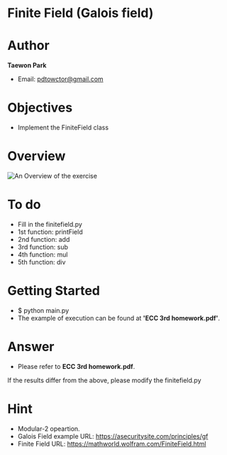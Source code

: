# Finite Field (Galois field)

# Author

**Taewon Park** 

- Email: pdtowctor@gmail.com

# Objectives
- Implement the FiniteField class

# Overview
![An Overview of the exercise](https://github.com/xyz123479/ECC-exercise/blob/main/01_Basic/06_Finite_Field/Finite%20Field.png)

# To do
- Fill in the finitefield.py
- 1st function: printField
- 2nd function: add
- 3rd function: sub
- 4th function: mul
- 5th function: div

# Getting Started
- $ python main.py
- The example of execution can be found at **'ECC 3rd homework.pdf'**.

# Answer
- Please refer to **ECC 3rd homework.pdf**.

If the results differ from the above, please modify the finitefield.py

# Hint
- Modular-2 opeartion.
- Galois Field example URL: https://asecuritysite.com/principles/gf
- Finite Field URL: https://mathworld.wolfram.com/FiniteField.html
